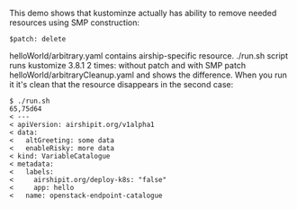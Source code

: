 This demo shows that kustominze actually has ability to
remove needed resources using SMP construction:

```
$patch: delete
```

helloWorld/arbitrary.yaml contains airship-specific resource.
./run.sh script runs kustomize 3.8.1 2 times:
without patch
and with SMP patch helloWorld/arbitraryCleanup.yaml
and shows the difference.
When you run it it's clean that the resource disappears in the second case:

```
$ ./run.sh
65,75d64
< ---
< apiVersion: airshipit.org/v1alpha1
< data:
<   altGreeting: some data
<   enableRisky: more data
< kind: VariableCatalogue
< metadata:
<   labels:
<     airshipit.org/deploy-k8s: "false"
<     app: hello
<   name: openstack-endpoint-catalogue
```
